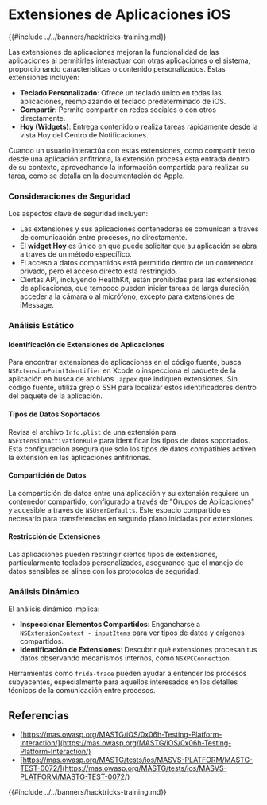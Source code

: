 # Extensiones de Aplicaciones iOS

{{#include ../../banners/hacktricks-training.md}}

Las extensiones de aplicaciones mejoran la funcionalidad de las aplicaciones al permitirles interactuar con otras aplicaciones o el sistema, proporcionando características o contenido personalizados. Estas extensiones incluyen:

- **Teclado Personalizado**: Ofrece un teclado único en todas las aplicaciones, reemplazando el teclado predeterminado de iOS.
- **Compartir**: Permite compartir en redes sociales o con otros directamente.
- **Hoy (Widgets)**: Entrega contenido o realiza tareas rápidamente desde la vista Hoy del Centro de Notificaciones.

Cuando un usuario interactúa con estas extensiones, como compartir texto desde una aplicación anfitriona, la extensión procesa esta entrada dentro de su contexto, aprovechando la información compartida para realizar su tarea, como se detalla en la documentación de Apple.

### **Consideraciones de Seguridad**

Los aspectos clave de seguridad incluyen:

- Las extensiones y sus aplicaciones contenedoras se comunican a través de comunicación entre procesos, no directamente.
- El **widget Hoy** es único en que puede solicitar que su aplicación se abra a través de un método específico.
- El acceso a datos compartidos está permitido dentro de un contenedor privado, pero el acceso directo está restringido.
- Ciertas API, incluyendo HealthKit, están prohibidas para las extensiones de aplicaciones, que tampoco pueden iniciar tareas de larga duración, acceder a la cámara o al micrófono, excepto para extensiones de iMessage.

### Análisis Estático

#### **Identificación de Extensiones de Aplicaciones**

Para encontrar extensiones de aplicaciones en el código fuente, busca `NSExtensionPointIdentifier` en Xcode o inspecciona el paquete de la aplicación en busca de archivos `.appex` que indiquen extensiones. Sin código fuente, utiliza grep o SSH para localizar estos identificadores dentro del paquete de la aplicación.

#### **Tipos de Datos Soportados**

Revisa el archivo `Info.plist` de una extensión para `NSExtensionActivationRule` para identificar los tipos de datos soportados. Esta configuración asegura que solo los tipos de datos compatibles activen la extensión en las aplicaciones anfitrionas.

#### **Compartición de Datos**

La compartición de datos entre una aplicación y su extensión requiere un contenedor compartido, configurado a través de "Grupos de Aplicaciones" y accesible a través de `NSUserDefaults`. Este espacio compartido es necesario para transferencias en segundo plano iniciadas por extensiones.

#### **Restricción de Extensiones**

Las aplicaciones pueden restringir ciertos tipos de extensiones, particularmente teclados personalizados, asegurando que el manejo de datos sensibles se alinee con los protocolos de seguridad.

### Análisis Dinámico

El análisis dinámico implica:

- **Inspeccionar Elementos Compartidos**: Engancharse a `NSExtensionContext - inputItems` para ver tipos de datos y orígenes compartidos.
- **Identificación de Extensiones**: Descubrir qué extensiones procesan tus datos observando mecanismos internos, como `NSXPCConnection`.

Herramientas como `frida-trace` pueden ayudar a entender los procesos subyacentes, especialmente para aquellos interesados en los detalles técnicos de la comunicación entre procesos.

## Referencias

- [https://mas.owasp.org/MASTG/iOS/0x06h-Testing-Platform-Interaction/](https://mas.owasp.org/MASTG/iOS/0x06h-Testing-Platform-Interaction/)
- [https://mas.owasp.org/MASTG/tests/ios/MASVS-PLATFORM/MASTG-TEST-0072/](https://mas.owasp.org/MASTG/tests/ios/MASVS-PLATFORM/MASTG-TEST-0072/)

{{#include ../../banners/hacktricks-training.md}}
